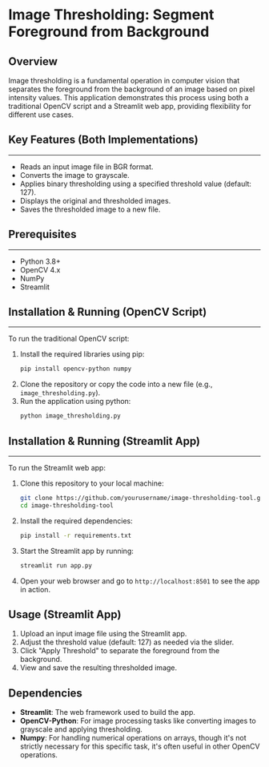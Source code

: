# Image Thresholding: Segment Foreground from Background

## Overview

Image thresholding is a fundamental operation in computer vision that separates the foreground from the background of an image based on pixel intensity values. This application demonstrates this process using both a traditional OpenCV script and a Streamlit web app, providing flexibility for different use cases.

## Key Features (Both Implementations)
----------------

*   Reads an input image file in BGR format.
*   Converts the image to grayscale.
*   Applies binary thresholding using a specified threshold value (default: 127).
*   Displays the original and thresholded images.
*   Saves the thresholded image to a new file.

## Prerequisites
----------------

*   Python 3.8+
*   OpenCV 4.x
*   NumPy
*   Streamlit

## Installation & Running (OpenCV Script)
---------------

To run the traditional OpenCV script:

1.  Install the required libraries using pip:
    ```bash
    pip install opencv-python numpy
    ```
2.  Clone the repository or copy the code into a new file (e.g., `image_thresholding.py`).
3.  Run the application using python:
    ```bash
    python image_thresholding.py
    ```

## Installation & Running (Streamlit App)
---------------

To run the Streamlit web app:

1. Clone this repository to your local machine:
    ```sh
    git clone https://github.com/yourusername/image-thresholding-tool.git
    cd image-thresholding-tool
    ```

2. Install the required dependencies:
    ```sh
    pip install -r requirements.txt
    ```

3. Start the Streamlit app by running:
    ```sh
    streamlit run app.py
    ```

4. Open your web browser and go to `http://localhost:8501` to see the app in action.


## Usage (Streamlit App)

1.  Upload an input image file using the Streamlit app.
2.  Adjust the threshold value (default: 127) as needed via the slider.
3.  Click "Apply Threshold" to separate the foreground from the background.
4.  View and save the resulting thresholded image.

## Dependencies

- **Streamlit**: The web framework used to build the app.
- **OpenCV-Python**: For image processing tasks like converting images to grayscale and applying thresholding.
- **Numpy**: For handling numerical operations on arrays, though it's not strictly necessary for this specific task, it's often useful in other OpenCV operations.
```
